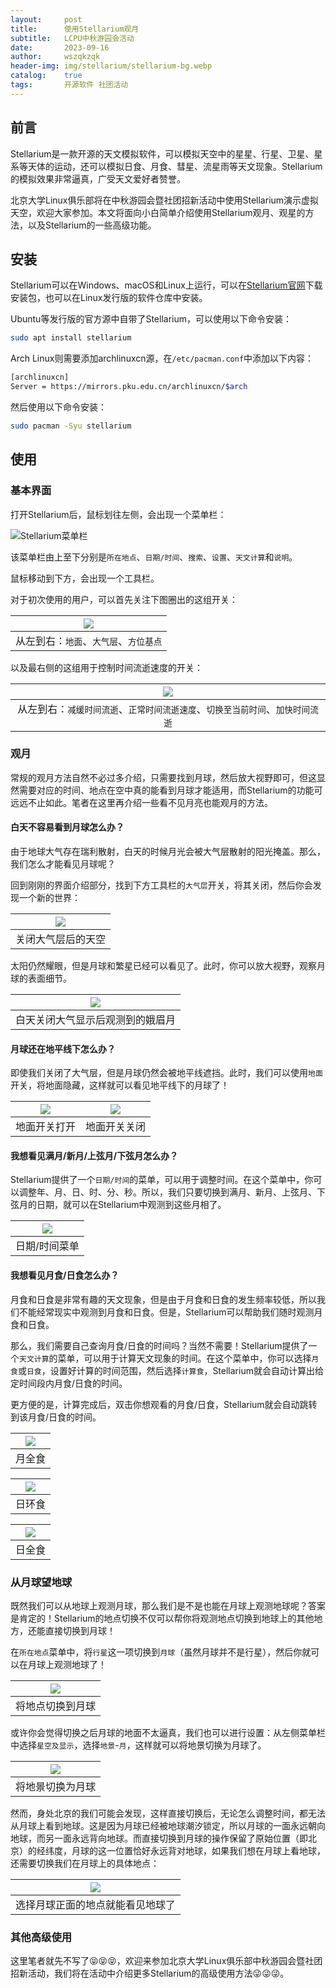 ```yaml
---
layout:     post
title:      使用Stellarium观月
subtitle:   LCPU中秋游园会活动
date:       2023-09-16
author:     wszqkzqk
header-img: img/stellarium/stellarium-bg.webp
catalog:    true
tags:       开源软件 社团活动
---
```


## 前言

Stellarium是一款开源的天文模拟软件，可以模拟天空中的星星、行星、卫星、星系等天体的运动，还可以模拟日食、月食、彗星、流星雨等天文现象。Stellarium的模拟效果非常逼真，广受天文爱好者赞誉。

北京大学Linux俱乐部将在中秋游园会暨社团招新活动中使用Stellarium演示虚拟天空，欢迎大家参加。本文将面向小白简单介绍使用Stellarium观月、观星的方法，以及Stellarium的一些高级功能。

## 安装

Stellarium可以在Windows、macOS和Linux上运行，可以在[Stellarium官网](https://stellarium.org/)下载安装包，也可以在Linux发行版的软件仓库中安装。

Ubuntu等发行版的官方源中自带了Stellarium，可以使用以下命令安装：

```bash
sudo apt install stellarium
```

Arch Linux则需要添加archlinuxcn源，在`/etc/pacman.conf`中添加以下内容：

```bash
[archlinuxcn]
Server = https://mirrors.pku.edu.cn/archlinuxcn/$arch
```

然后使用以下命令安装：

```bash
sudo pacman -Syu stellarium
```

## 使用

### 基本界面

打开Stellarium后，鼠标划往左侧，会出现一个菜单栏：

![Stellarium菜单栏](/img/stellarium/basic-left-end.webp)

该菜单栏由上至下分别是`所在地点`、`日期/时间`、`搜索`、`设置`、`天文计算`和`说明`。

鼠标移动到下方，会出现一个工具栏。

<!-- 工具栏最左侧的3个开关是有关星座的：

|![](/img/stellarium/basic-bottom1.webp)|
|:-:|
|有关星座的3个开关：`星座连线`、`星座标签`、`星座图绘`|

接下来是赤经网络和地平网络的开关：

|![](/img/stellarium/basic-bottom2.webp)|
|:-:|
|从左到右：`赤经网络`、`地平网络`|

然后是有关场景的开关：
-->

对于初次使用的用户，可以首先关注下图圈出的这组开关：

|![](/img/stellarium/basic-bottom3.webp)|
|:-:|
|从左到右：`地面`、`大气层`、`方位基点`|

以及最右侧的这组用于控制时间流逝速度的开关：

|![](/img/stellarium/basic-bottom4.webp)|
|:-:|
|从左到右：`减缓时间流逝`、`正常时间流逝速度`、`切换至当前时间`、`加快时间流逝`|

### 观月

常规的观月方法自然不必过多介绍，只需要找到月球，然后放大视野即可，但这显然需要对应的时间、地点在空中真的能看到月球才能适用，而Stellarium的功能可远远不止如此。笔者在这里再介绍一些看不见月亮也能观月的方法。

#### 白天不容易看到月球怎么办？

由于地球大气存在瑞利散射，白天的时候月光会被大气层散射的阳光掩盖。那么，我们怎么才能看见月球呢？

回到刚刚的界面介绍部分，找到下方工具栏的`大气层`开关，将其关闭，然后你会发现一个新的世界：

|![](/img/stellarium/atm-off.webp)|
|:-:|
|关闭大气层后的天空|

太阳仍然耀眼，但是月球和繁星已经可以看见了。此时，你可以放大视野，观察月球的表面细节。

|![](/img/stellarium/atm-off2.webp)|
|:-:|
|白天关闭大气显示后观测到的娥眉月|

#### 月球还在地平线下怎么办？

即使我们关闭了大气层，但是月球仍然会被地平线遮挡。此时，我们可以使用`地面`开关，将地面隐藏，这样就可以看见地平线下的月球了！

|![](/img/stellarium/ground-on.webp)|![](/img/stellarium/ground-off.webp)|
|:-:|:-:|
|地面开关打开|地面开关关闭|

#### 我想看见满月/新月/上弦月/下弦月怎么办？

Stellarium提供了一个`日期/时间`的菜单，可以用于调整时间。在这个菜单中，你可以调整年、月、日、时、分、秒。所以，我们只要切换到满月、新月、上弦月、下弦月的日期，就可以在Stellarium中观测到这些月相了。

|![](/img/stellarium/time.webp)|
|:-:|
|日期/时间菜单|

#### 我想看见月食/日食怎么办？

月食和日食是非常有趣的天文现象，但是由于月食和日食的发生频率较低，所以我们不能经常现实中观测到月食和日食。但是，Stellarium可以帮助我们随时观测月食和日食。

那么，我们需要自己查询月食/日食的时间吗？当然不需要！Stellarium提供了一个`天文计算`的菜单，可以用于计算天文现象的时间。在这个菜单中，你可以选择`月食`或`日食`，设置好计算的时间范围，然后选择`计算食`，Stellarium就会自动计算出给定时间段内月食/日食的时间。

更方便的是，计算完成后，双击你想观看的月食/日食，Stellarium就会自动跳转到该月食/日食的时间。

|![](/img/stellarium/lunar-eclipse.webp)|
|:-:|
|月全食|

|![](/img/stellarium/solar-eclipse.webp)
|:-:|
|日环食|

|![](/img/stellarium/solar-eclipse-full.webp)|
|:-:|
|日全食|

### 从月球望地球

既然我们可以从地球上观测月球，那么我们是不是也能在月球上观测地球呢？答案是肯定的！Stellarium的地点切换不仅可以帮你将观测地点切换到地球上的其他地方，还能直接切换到月球！

在`所在地点`菜单中，将`行星`这一项切换到`月球`（虽然月球并不是行星），然后你就可以在月球上观测地球了！

|![](/img/stellarium/location-moon.webp)|
|:-:|
|将地点切换到月球|

或许你会觉得切换之后月球的地面不太逼真，我们也可以进行设置：从左侧菜单栏中选择`星空及显示`，选择`地景`-`月`，这样就可以将地景切换为月球了。

|![](/img/stellarium/landscape-moon.webp)|
|:-:|
|将地景切换为月球|

然而，身处北京的我们可能会发现，这样直接切换后，无论怎么调整时间，都无法从月球上看到地球。这是因为月球已经被地球潮汐锁定，所以月球的一面永远朝向地球，而另一面永远背向地球。而直接切换到月球的操作保留了原始位置（即北京）的经纬度，月球的这一位置恰好永远背对地球，如果我们想在月球上看地球，还需要切换我们在月球上的具体地点：

|![](/img/stellarium/see-earth-from-moon.webp)|
|:-:|
|选择月球正面的地点就能看见地球了|

### 其他高级使用

这里笔者就先不写了😝😝😝，欢迎来参加北京大学Linux俱乐部中秋游园会暨社团招新活动，我们将在活动中介绍更多Stellarium的高级使用方法😜😜😜。
